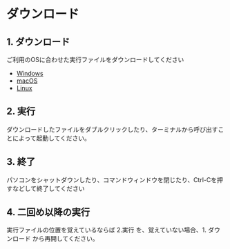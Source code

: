 # ダウンロード

## 1. ダウンロード

ご利用のOSに合わせた実行ファイルをダウンロードしてください

- [Windows](https://github.com/my-number/mynad/releases/latest/download/mynad-windows-x86_64.exe)
- [macOS](https://github.com/my-number/mynad/releases/latest/download/mynad-macos-x86_64)
- [Linux](https://github.com/my-number/mynad/releases/latest/download/mynad-linux-x86_64)

## 2. 実行

ダウンロードしたファイルをダブルクリックしたり、ターミナルから呼び出すことによって起動してください。

## 3. 終了

パソコンをシャットダウンしたり、コマンドウィンドウを閉じたり、Ctrl-Cを押すなどして終了してください

## 4. 二回め以降の実行

実行ファイルの位置を覚えているならば 2.実行 を、覚えていない場合、1. ダウンロード から再開してください。

